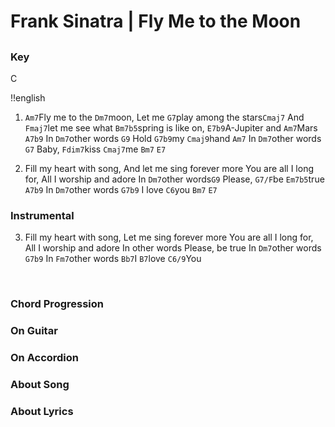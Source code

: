 # Frank Sinatra | Fly Me to the Moon
## 

### Key
C
&nbsp;


!!english


1. `Am7`Fly me to the `Dm7`moon, Let me `G7`play among the stars`Cmaj7`
And `Fmaj7`let me see what `Bm7b5`spring is like on, `E7b9`A-Jupiter and `Am7`Mars `A7b9`
In `Dm7`other words `G9` Hold `G7b9`my `Cmaj9`hand `Am7`
In `Dm7`other words `G7` Baby, `Fdim7`kiss `Cmaj7`me `Bm7` `E7`

2. Fill my heart with song, And let me sing forever more
You are all I long for, All I worship and adore
In `Dm7`other words`G9` Please, `G7/F`be `Em7b5`true `A7b9`
In `Dm7`other words `G7b9` I love `C6`you `Bm7` `E7`

### Instrumental

3. Fill my heart with song, Let me sing forever more
You are all I long for, All I worship and adore
In other words Please, be true
In `Dm7`other words `G7b9`
In `Fm7`other words
`Bb7`I `B7`love
`C6/9`You


&nbsp;&nbsp;

### Chord Progression



### On Guitar


### On Accordion


### About Song


### About Lyrics
